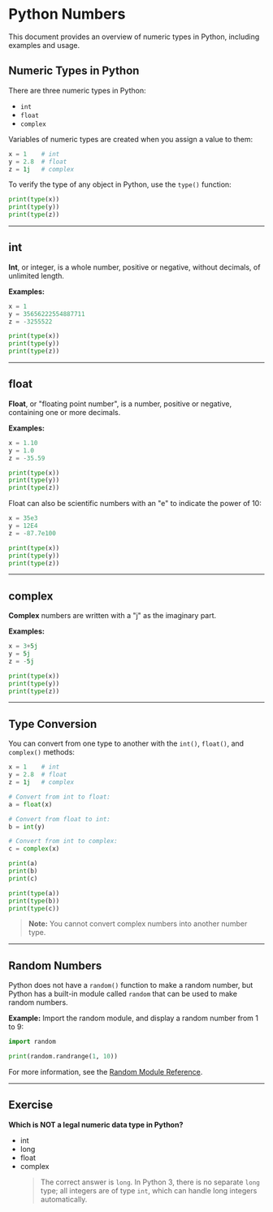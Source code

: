 # Python Numbers

This document provides an overview of numeric types in Python, including examples and usage.

## Numeric Types in Python

There are three numeric types in Python:

- `int`
- `float`
- `complex`

Variables of numeric types are created when you assign a value to them:

```python
x = 1    # int
y = 2.8  # float
z = 1j   # complex
```

To verify the type of any object in Python, use the `type()` function:

```python
print(type(x))
print(type(y))
print(type(z))
```

---

## int

**Int**, or integer, is a whole number, positive or negative, without decimals, of unlimited length.

**Examples:**

```python
x = 1
y = 35656222554887711
z = -3255522

print(type(x))
print(type(y))
print(type(z))
```

---

## float

**Float**, or "floating point number", is a number, positive or negative, containing one or more decimals.

**Examples:**

```python
x = 1.10
y = 1.0
z = -35.59

print(type(x))
print(type(y))
print(type(z))
```

Float can also be scientific numbers with an "e" to indicate the power of 10:

```python
x = 35e3
y = 12E4
z = -87.7e100

print(type(x))
print(type(y))
print(type(z))
```

---

## complex

**Complex** numbers are written with a "j" as the imaginary part.

**Examples:**

```python
x = 3+5j
y = 5j
z = -5j

print(type(x))
print(type(y))
print(type(z))
```

---

## Type Conversion

You can convert from one type to another with the `int()`, `float()`, and `complex()` methods:

```python
x = 1    # int
y = 2.8  # float
z = 1j   # complex

# Convert from int to float:
a = float(x)

# Convert from float to int:
b = int(y)

# Convert from int to complex:
c = complex(x)

print(a)
print(b)
print(c)

print(type(a))
print(type(b))
print(type(c))
```

> **Note:** You cannot convert complex numbers into another number type.

---

## Random Numbers

Python does not have a `random()` function to make a random number, but Python has a built-in module called `random` that can be used to make random numbers.

**Example:** Import the random module, and display a random number from 1 to 9:

```python
import random

print(random.randrange(1, 10))
```

For more information, see the [Random Module Reference](https://docs.python.org/3/library/random.html).

---

## Exercise

**Which is NOT a legal numeric data type in Python?**

- int
- long
- float
- complex
  > The correct answer is `long`. In Python 3, there is no separate `long` type; all integers are of type `int`, which can handle long integers automatically.

